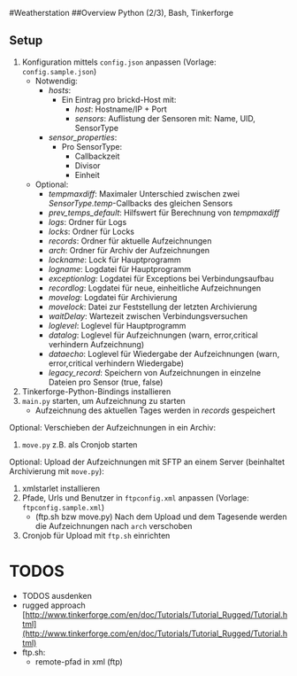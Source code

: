 #Weatherstation
##Overview
Python (2/3), Bash, Tinkerforge

## Setup

1. Konfiguration mittels `config.json` anpassen (Vorlage: `config.sample.json`)
	* Notwendig:
		* *hosts*:
			* Ein Eintrag pro brickd-Host mit:
				* *host*: Hostname/IP + Port 
				* *sensors*: Auflistung der Sensoren mit: Name, UID, SensorType
		* *sensor_properties*:
			* Pro SensorType:
				* Callbackzeit
				* Divisor
				* Einheit
	* Optional:
		* *tempmaxdiff*: Maximaler Unterschied zwischen zwei *SensorType.temp*-Callbacks des gleichen Sensors
		* *prev_temps_default*: Hilfswert für Berechnung von *tempmaxdiff*
		* *logs*: Ordner für Logs
		* *locks*: Ordner für Locks
		* *records*: Ordner für aktuelle Aufzeichnungen
		* *arch*: Ordner für Archiv der Aufzeichnungen
		* *lockname*: Lock für Hauptprogramm
		* *logname*: Logdatei für Hauptprogramm
		* *exceptionlog*: Logdatei für Exceptions bei Verbindungsaufbau
		* *recordlog*: Logdatei für neue, einheitliche Aufzeichnungen
		* *movelog*: Logdatei für Archivierung
		* *movelock*: Datei zur Feststellung der letzten Archivierung
		* *waitDelay*: Wartezeit zwischen Verbindungsversuchen
		* *loglevel*: Loglevel für Hauptprogramm
		* *datalog*: Loglevel für Aufzeichnungen (warn, error,critical verhindern Aufzeichnung)
		* *dataecho*: Loglevel für Wiedergabe der Aufzeichnungen (warn, error,critical verhindern Wiedergabe)
		* *legacy_record*: Speichern von Aufzeichnungen in einzelne Dateien pro Sensor (true, false)
2. Tinkerforge-Python-Bindings installieren
3. `main.py` starten, um Aufzeichnung zu starten
	* Aufzeichnung des aktuellen Tages werden in *records* gespeichert

Optional: Verschieben der Aufzeichnungen in ein Archiv:

1. `move.py` z.B. als Cronjob starten

Optional: Upload der Aufzeichnungen mit SFTP an einem Server (beinhaltet Archivierung mit `move.py`):

1. xmlstarlet installieren
2. Pfade, Urls und Benutzer in `ftpconfig.xml` anpassen (Vorlage: `ftpconfig.sample.xml`)
	* (ftp.sh bzw move.py) Nach dem Upload und dem Tagesende werden die Aufzeichnungen nach `arch` verschoben
3. Cronjob für Upload mit `ftp.sh` einrichten

# TODOS
* TODOS ausdenken
* rugged approach [http://www.tinkerforge.com/en/doc/Tutorials/Tutorial_Rugged/Tutorial.html](http://www.tinkerforge.com/en/doc/Tutorials/Tutorial_Rugged/Tutorial.html)
* ftp.sh:
	* remote-pfad in xml (ftp)
